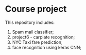 # Course project

This repository includes:

1) Spam mail classifier;
2) project6 - carplate recognition;
3) NYC Taxi fare prediction;
4) face recognition using keras CNN;

